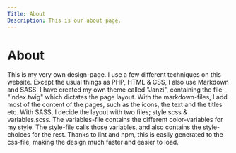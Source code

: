 ```yaml
---
Title: About
Description: This is our about page.
---
```


About
==========================

This is my very own design-page. I use a few different techniques on this website.
Except the usual things as PHP, HTML & CSS, I also use Markdown and SASS. 
I have created my own theme called "Janzi", containing the file "index.twig" which dictates the page layout. 
With the markdown-files, I add most of the content of the pages, such as the icons, the text and the titles etc. 
With SASS, I decide the layout with two files; style.scss & variables.scss.
The variables-file contains the different color-variables for my style. 
The style-file calls those variables, and also contains the style-choices for the rest. 
Thanks to lint and npm, this is easily generated to the css-file, making the design much faster and easier to load. 